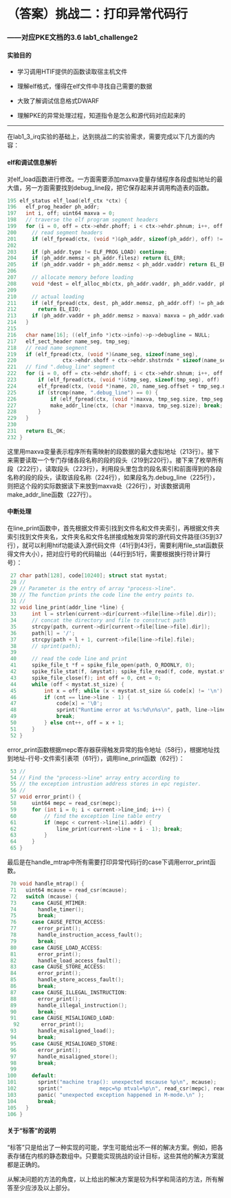 # （答案）挑战二：打印异常代码行

### ——对应PKE文档的3.6 lab1_challenge2

#### 实验目的

* 学习调用HTIF提供的函数读取宿主机文件

* 理解elf格式，懂得在elf文件中寻找自己需要的数据
* 大致了解调试信息格式DWARF
* 理解PKE的异常处理过程，知道指令是怎么和源代码对应起来的

---

在lab1_3_irq实验的基础上，达到挑战二的实验需求，需要完成以下几方面的内容：

#### elf和调试信息解析

对elf_load函数进行修改。一方面需要添加maxva变量存储程序各段虚拟地址的最大值，另一方面需要找到debug_line段，把它保存起来并调用构造表的函数。

```c
195 elf_status elf_load(elf_ctx *ctx) {
196   elf_prog_header ph_addr;
197   int i, off; uint64 maxva = 0;
198   // traverse the elf program segment headers
199   for (i = 0, off = ctx->ehdr.phoff; i < ctx->ehdr.phnum; i++, off += sizeof(ph_addr)) {
200     // read segment headers
201     if (elf_fpread(ctx, (void *)&ph_addr, sizeof(ph_addr), off) != sizeof(ph_addr)) return EL_EIO;
202 
203     if (ph_addr.type != ELF_PROG_LOAD) continue;
204     if (ph_addr.memsz < ph_addr.filesz) return EL_ERR;
205     if (ph_addr.vaddr + ph_addr.memsz < ph_addr.vaddr) return EL_ERR;
206 
207     // allocate memory before loading
208     void *dest = elf_alloc_mb(ctx, ph_addr.vaddr, ph_addr.vaddr, ph_addr.memsz);
209 
210     // actual loading
211     if (elf_fpread(ctx, dest, ph_addr.memsz, ph_addr.off) != ph_addr.memsz)
212       return EL_EIO;
213     if (ph_addr.vaddr + ph_addr.memsz > maxva) maxva = ph_addr.vaddr + ph_addr.memsz;
214   }
215 
216   char name[16]; ((elf_info *)ctx->info)->p->debugline = NULL;
217   elf_sect_header name_seg, tmp_seg;
218   // read name segment
219   if (elf_fpread(ctx, (void *)&name_seg, sizeof(name_seg),
220               ctx->ehdr.shoff + ctx->ehdr.shstrndx * sizeof(name_seg)) != sizeof(name_seg)) return EL_EIO;
221   // find ".debug_line" segment
222   for (i = 0, off = ctx->ehdr.shoff; i < ctx->ehdr.shnum; i++, off += sizeof(tmp_seg)) {
223       if (elf_fpread(ctx, (void *)&tmp_seg, sizeof(tmp_seg), off) != sizeof(tmp_seg)) return EL_EIO;
224       elf_fpread(ctx, (void *)name, 20, name_seg.offset + tmp_seg.name);
225       if (strcmp(name, ".debug_line") == 0) {
226           if (elf_fpread(ctx, (void *)maxva, tmp_seg.size, tmp_seg.offset) != tmp_seg.size) return EL_EIO;
227           make_addr_line(ctx, (char *)maxva, tmp_seg.size); break;
228       }
229   }
230                             
231   return EL_OK;
232 }
```

这里用maxva变量表示程序所有需映射的段数据的最大虚拟地址（213行）。接下来需要读取一个专门存储各段名称的段的段头（219到220行）。接下来了枚举所有段（222行），读取段头（223行），利用段头里包含的段名索引和前面得到的各段名称的段的段头，读取该段名称（224行），如果段名为.debug_line（225行），则把这个段的实际数据读下来放到maxva处（226行），对该数据调用make_addr_line函数（227行）。

#### 中断处理

在line_print函数中，首先根据文件索引找到文件名和文件夹索引，再根据文件夹索引找到文件夹名，文件夹名和文件名拼接成触发异常的源代码文件路径(35到37行），就可以利用htif功能读入源代码文件（41行到43行，需要利用file_stat函数获得文件大小），把对应行号的代码输出（44行到51行，需要根据换行符计算行号）：

```c
 27 char path[128], code[10240]; struct stat mystat;
 28 //
 29 // Parameter is the entry of array "process->line".
 30 // The function prints the code line the entry points to.
 31 //
 32 void line_print(addr_line *line) {
 33     int l = strlen(current->dir[current->file[line->file].dir]);
 34     // concat the directory and file to construct path
 35     strcpy(path, current->dir[current->file[line->file].dir]);
 36     path[l] = '/';
 37     strcpy(path + l + 1, current->file[line->file].file);
 38     // sprint(path);
 39     
 40     // read the code line and print
 41     spike_file_t *f = spike_file_open(path, O_RDONLY, 0);
 42     spike_file_stat(f, &mystat); spike_file_read(f, code, mystat.st_size);
 43     spike_file_close(f); int off = 0, cnt = 0;
 44     while (off < mystat.st_size) {
 45         int x = off; while (x < mystat.st_size && code[x] != '\n') x++;
 46         if (cnt == line->line - 1) {
 47             code[x] = '\0';
 48             sprint("Runtime error at %s:%d\n%s\n", path, line->line, code + off);
 49             break;
 50         } else cnt++, off = x + 1;
 51     }
 52 }
```

error_print函数根据mepc寄存器获得触发异常的指令地址（58行），根据地址找到地址-行号-文件索引表项（61行），调用line_print函数（62行）：

```c
 53 //
 54 // Find the "process->line" array entry according to
 55 // the exception intrustion address stores in epc register.
 56 //
 57 void error_print() {
 58     uint64 mepc = read_csr(mepc);
 59     for (int i = 0; i < current->line_ind; i++) {
 60         // find the exception line table entry
 61         if (mepc < current->line[i].addr) {
 62             line_print(current->line + i - 1); break;
 63         }
 64     }
 65 }
```

最后是在handle_mtrap中所有需要打印异常代码行的case下调用error_print函数。

```c
 70 void handle_mtrap() {
 71   uint64 mcause = read_csr(mcause);
 72   switch (mcause) {
 73     case CAUSE_MTIMER:
 74       handle_timer();
 75       break;
 76     case CAUSE_FETCH_ACCESS:
 77       error_print();
 78       handle_instruction_access_fault();
 79       break;
 80     case CAUSE_LOAD_ACCESS:
 81       error_print();
 82       handle_load_access_fault();
 83     case CAUSE_STORE_ACCESS:
 84       error_print();
 85       handle_store_access_fault();
 86       break;
 87     case CAUSE_ILLEGAL_INSTRUCTION:
 88       error_print();
 89       handle_illegal_instruction();
 90       break;
 91     case CAUSE_MISALIGNED_LOAD:    
  92       error_print();
 93       handle_misaligned_load();
 94       break;
 95     case CAUSE_MISALIGNED_STORE:
 96       error_print();
 97       handle_misaligned_store();
 98       break;
 99 
100     default:
101       sprint("machine trap(): unexpected mscause %p\n", mcause);
102       sprint("            mepc=%p mtval=%p\n", read_csr(mepc), read_csr(mtva
103       panic( "unexpected exception happened in M-mode.\n" );
104       break;
105   }
106 }
```

#### 关于“标答”的说明

“标答”只是给出了一种实现的可能，学生可能给出不一样的解决方案。例如，把各表存储在内核的静态数组中。只要能实现挑战的设计目标，这些其他的解决方案就都是正确的。

从解决问题的方法的角度，以上给出的解决方案是较为科学和简洁的方法，所有解答至少应涉及以上部分。